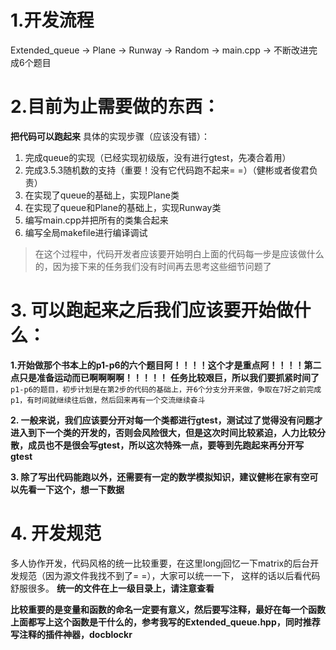 # 1.开发流程

Extended_queue -> Plane -> Runway -> Random -> main.cpp -> 不断改进完成6个题目

# 2.目前为止需要做的东西：
  **把代码可以跑起来**
  具体的实现步骤（应该没有错）：
  1. 完成queue的实现（已经实现初级版，没有进行gtest，先凑合着用）
  2. 完成3.5.3随机数的支持（重要！没有它代码跑不起来= =）（健彬或者俊君负责）
  3. 在实现了queue的基础上，实现Plane类
  4. 在实现了queue和Plane的基础上，实现Runway类
  5. 编写main.cpp并把所有的类集合起来
  6. 编写全局makefile进行编译调试

  > 在这个过程中，代码开发者应该要开始明白上面的代码每一步是应该做什么的，因为接下来的任务我们没有时间再去思考这些细节问题了

# 3. 可以跑起来之后我们应该要开始做什么：
  **1.开始做那个书本上的p1-p6的六个题目阿！！！！这个才是重点阿！！！！第二点只是准备运动而已啊啊啊啊！！！！！**
  **任务比较艰巨，所以我们要抓紧时间了**
  `p1-p6的题目，初步计划是在第2步的代码的基础上，开6个分支分开来做，争取在7好之前完成p1，有时间就继续往后做，然后回来再有一个交流继续奋斗`

  **2. 一般来说，我们应该要分开对每一个类都进行gtest，测试过了觉得没有问题才进入到下一个类的开发的，否则会风险很大，但是这次时间比较紧迫，人力比较分散，成员也不是很会写gtest，所以这次特殊一点，要等到先跑起来再分开写gtest**

  **3. 除了写出代码能跑以外，还需要有一定的数学模拟知识，建议健彬在家有空可以先看一下这个，想一下数据**

# 4. 开发规范
  多人协作开发，代码风格的统一比较重要，在这里longj回忆一下matrix的后台开发规范（因为源文件我找不到了= =），大家可以统一一下，
  这样的话以后看代码舒服很多。
  **统一的文件在上一级目录上，请注意查看**

  **比较重要的是变量和函数的命名一定要有意义，然后要写注释，最好在每一个函数上面都写上这个函数是干什么的，参考我写的Extended_queue.hpp，同时推荐写注释的插件神器，docblockr**  
